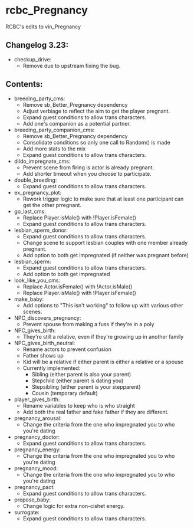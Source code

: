 # rcbc\_Pregnancy
RCBC's edits to vin\_Pregnancy

## Changelog 3.23:
* checkup\_drive:
  * Remove due to upstream fixing the bug.

## Contents:
* breeding\_party\_cms:
  * Remove sb\_Better\_Pregnancy dependency
  * Adjust verbiage to reflect the aim to get the player pregnant.
  * Expand guest conditions to allow trans characters.
  * Add one's companion as a potential partner.
* breeding\_party\_companion\_cms:
  * Remove sb\_Better\_Pregnancy dependency
  * Consolidate conditions so only one call to Random() is made
  * Add more stats to the mix
  * Expand guest conditions to allow trans characters.
* dildo\_impregnate\_cms:
  * Prevent scene from firing is actor is already pregnant.
  * Add shorter timeout when you choose to participate.
* double\_breeding:
  * Expand guest conditions to allow trans characters.
* ex\_pregnancy\_plot:
  * Rework trigger logic to make sure that at least one participant can get
    the other prregnant.
* go\_last\_cms:
  * Replace Player.isMale() with !Player.isFemale()
  * Expand guest conditions to allow trans characters.
* lesbian\_sperm\_donor:
  * Expand guest conditions to allow trans characters.
  * Change scene to support lesbian couples with one member already pregnant.
  * Add option to both get impregnated (if neither was pregnant before)
* lesbian\_sperm:
  * Expand guest conditions to allow trans characters.
  * Add option to both get impregnated
* look\_like\_you\_cms:
  * Replace Actor.isFemale() with !Actor.isMale()
  * Replace Player.isMale() with !Player.isFemale()
* make\_baby:
  * Add options to "This isn't working" to follow up with various other
    scenes.
* NPC\_discovers\_pregnancy:
  * Prevent spouse from making a fuss if they're in a poly
* NPC\_gives\_birth:
  * They're still a relative, even if they're growing up in another family
* NPC\_gives\_birth\_neutral:
  * Rename actors to prevent confusion
  * Father shows up
  * Kid will be a relative if either parent is either a relative or a spouse
  * Currently implemented:
    * Sibling (either parent is also your parent)
    * Stepchild (either parent is dating you)
    * Stepsibling (either parent is your stepparent)
    * Cousin (temporary default)
* player\_gives\_birth:
  * Rename variables to keep who is who straight
  * Add both the real father and fake father if they are different.
* pregnancy\_arousal:
  * Change the criteria from the one who impregnated you to who you're dating
* pregnancy\_doctor:
  * Expand guest conditions to allow trans characters.
* pregnancy\_energy:
  * Change the criteria from the one who impregnated you to who you're dating
* pregnancy\_mood:
  * Change the criteria from the one who impregnated you to who you're dating
* pregnancy\_pact:
  * Expand guest conditions to allow trans characters.
* propose\_baby:
  * Change logic for extra non-cishet energy.
* surrogate:
  * Expand guest conditions to allow trans characters.
